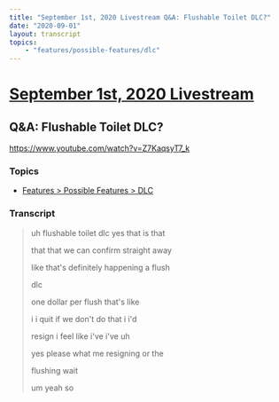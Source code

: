 ```yaml
---
title: "September 1st, 2020 Livestream Q&A: Flushable Toilet DLC?"
date: "2020-09-01"
layout: transcript
topics:
    - "features/possible-features/dlc"
---
```

# [September 1st, 2020 Livestream](../2020-09-01.md)
## Q&A: Flushable Toilet DLC?
https://www.youtube.com/watch?v=Z7KaqsyT7_k

### Topics
* [Features > Possible Features > DLC](../topics/features/possible-features/dlc.md)

### Transcript

> uh flushable toilet dlc yes that is that
>
> that that we can confirm straight away
>
> like that's definitely happening a flush
>
> dlc
>
> one dollar per flush that's like
>
> i i quit if we don't do that i i'd
>
> resign i feel like i've i've uh
>
> yes please what me resigning or the
>
> flushing wait
>
> um yeah so
